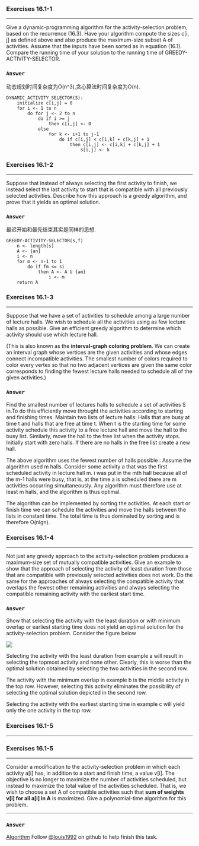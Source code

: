 ### Exercises 16.1-1
***
Give a dynamic-programming algorithm for the activity-selection problem, based on the recurrence (16.3). Have your algorithm compute the sizes c[i, j] as defined above and also produce the maximum-size subset A of activities. Assume that the inputs have been sorted as in equation (16.1). Compare the running time of your solution to the running time of GREEDY-ACTIVITY-SELECTOR.

### `Answer`
动态规划时间复杂度为O(n^3),贪心算法时间复杂度为O(n).

	DYNAMIC_ACTIVITY_SELECTOR(S):
		initialize c[i,j] = 0
		for i <- 1 to n
			do for j <- 2 to n
				do if i >= j
					then c[i,j] <- 0
				else
					for k <- i+1 to j-1
						do if c[i,j] < c[i,k] + c[k,j] + 1
							then c[i,j] <- c[i,k] + c[k,j] + 1
								s[i,j] <- k

### Exercises 16.1-2
***
Suppose that instead of always selecting the first activity to finish, we instead select the last activity to start that is compatible with all previously selected activities. Describe how this approach is a greedy algorithm, and prove that it yields an optimal solution.

### `Answer`

最迟开始和最先结束其实是同样的思想.

	GREEDY-ACTIVITY-SELECTOR(s,f)
		n <- length[s]
		A <- {an}
		i <- n
		for m <- n-1 to 1
			do if fm <= si
				then A <- A U {am}
					i <- m
		return A

### Exercises 16.1-3
***
Suppose that we have a set of activities to schedule among a large number of lecture halls. We wish to schedule all the activities using as few lecture halls as possible. Give an efficient greedy algorithm to determine which activity should use which lecture hall.

(This is also known as the **interval-graph coloring problem**. We can create an interval graph whose vertices are the given activities and whose edges connect incompatible activities. The smallest number of colors required to color every vertex so that no two adjacent vertices are given the same color corresponds to finding the fewest lecture halls needed to schedule all of the given activities.)

### `Answer`
Find the smallest number of lectures halls to schedule a set of activities S in.To do this efficiently move throught the activities according to starting and finishing times. Maintain two lists of lecture halls: Halls that are busy at time t and halls that are free at time t. When t is the starting time for some activity schedule this activity to a free lecture hall and move the hall to the busy list. Similarly, move the hall to the free list when the activity stops. Initially start with zero halls. If there are no halls in the free list create a new hall.

The above algorithm uses the fewest number of halls possible : Assume the algorithm used m halls. Consider some activity a that was the first scheduled activity in lecture hall m. i was put in the mth hall because all of the m-1 halls were busy, that is, at the time a is scheduled there are m activities occurring simultaneously. Any algorithm must therefore use at least m halls, and the algorithm is thus optimal.

The algorithm can be implemented by sorting the activities. At each start or finish time we can schedule the activities and move the halls between the lists in constant time. The total time is thus dominated by sorting and is therefore O(nlgn).
				

### Exercises 16.1-4
***
Not just any greedy approach to the activity-selection problem produces a maximum-size set of mutually compatible activities. Give an example to show that the approach of selecting the activity of least duration from those that are compatible with previously selected activities does not work. Do the same for the approaches of always selecting the compatible activity that overlaps the fewest other remaining activities and always selecting the compatible remaining activity with the earliest start time.

### `Answer`
Show that selecting the activity with the least duration or with minimum overlap or earliest starting time does not yield an optimal solution for the activity-selection problem. Consider the figure below

![](./repo/s1/1.png)

Selecting the activity with the least duration from example a will result in selecting the topmost activity and none other. Clearly, this is worse than the optimal solution obtained by selecting the two activities in the second row.

The activity with the minimum overlap in example b is the middle activity in the top row. However, selecting this activity eliminates the possibility of selecting the optimal solution depicted in the second row.

Selecting the activity with the earliest starting time in example c will yield only the one activity in the top row.

### Exercises 16.1-5
***

### Exercises 16.1-5
***
Consider a modification to the activity-selection problem in which each activity a[i]
has, in addition to a start and finish time, a value v[i]. The objective is no longer
to maximize the number of activities scheduled, but instead to maximize the total
value of the activities scheduled. That is, we wish to choose a set A of compatible
activities such that **sum of weights v[i] for all a[i] in A** is maximized. Give a polynomial-time algorithm for
this problem.
***
### `Answer`
[Algorithm](C16-Greedy-Algorithms/activity_selection.cpp)
Follow [@louis1992](https://github.com/gzc) on github to help finish this task.

